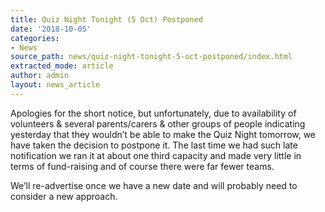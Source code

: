 ```yaml
---
title: Quiz Night Tonight (5 Oct) Postponed
date: '2018-10-05'
categories:
- News
source_path: news/quiz-night-tonight-5-oct-postponed/index.html
extracted_mode: article
author: admin
layout: news_article
---
```

Apologies for the short notice, but unfortunately, due to availability of volunteers & several parents/carers & other groups of people indicating yesterday that they wouldn’t be able to make the Quiz Night tomorrow, we have taken the decision to postpone it. The last time we had such late notification we ran it at about one third capacity and made very little in terms of fund-raising and of course there were far fewer teams.

We’ll re-advertise once we have a new date and will probably need to consider a new approach.
